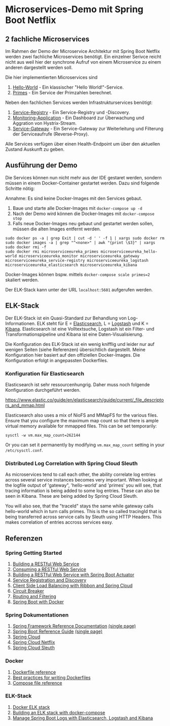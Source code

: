 # Microservices-Demo mit Spring Boot Netflix

## 2 fachliche Microservices

Im Rahmen der Demo der Microservice Architektur mit Spring Boot Netflix werden
zwei fachliche Microservices benötigt. Ein einzelner Serivce reicht nicht aus
weil hier der synchrone Aufruf von einem Microservice zu einem anderen 
dargestellt werden soll.

Die hier implementierten Microservices sind

1. [Hello-World](./hello-world) - Ein klassischer "Hello World!"-Service.
2. [Primes](./primes) - Ein Service der Primzahlen berechnet.

Neben den fachlichen Services werden Infrastrukturservices benötigt: 

1. [Service-Registry](./service-registry) - Ein Service-Registry und -Discovery.
2. [Monitoring-Application](./monitor) - Ein Dashboard zur Überwachung und 
   Aggration von Hystrix-Stream.
3. [Service-Gateway](./gateway) - Ein Service-Gateway zur Weiterleitung und 
   Filterung der Serviceaufrufe (Reverse-Proxy).

Alle Services verfügen über einen Health-Endpoint um über den aktuellen Zustand 
Auskunft zu geben.

## Ausführung der Demo

Die Services können nun nicht mehr aus der IDE gestaret werden, sondern müssen
in einem Docker-Container gestartet werden. Dazu sind folgende Schritte nötig:

Annahme: Es sind keine Docker-Images mit den Services gebaut.

1. Baue und starte alle Docker-Images mit `docker-compose up -d`
2. Nach der Demo wird können die Docker-Images mit `docker-compose stop`
3. Falls neue Docker-Images neu gebaut und gestartet werden sollen, müssen
   die alten Images entfernt werden.

````
sudo docker ps -a | grep Exit | cut -d ' ' -f 1 | xargs sudo docker rm
sudo docker images -a | grep "^<none>" | awk "{print \$3}" | xargs sudo docker rmi -f
sudo docker rmi microserviceeureka_primes microserviceeureka_hello-world microserviceeureka_monitor microserviceeureka_gateway microserviceeureka_service-registry microserviceeureka_logstash microserviceeureka_elasticsearch microserviceeureka_kibana
````

Docker-Images können bspw. mittels `docker-compose scale primes=2` skaliert 
werden.

Der ELK-Stack kann unter der URL `localhost:5601` aufgerufen werden.

## ELK-Stack

Der ELK-Stack ist ein Quasi-Standard zur Behandlung von Log-Informationen. ELK
steht für E = [Elasticsearch](https://www.elastic.co/de/products/elasticsearch),
L = [Logstash](https://www.elastic.co/products/logstash) und K = 
[Kibana](https://www.elastic.co/de/products/kibana). Elasticsearch ist eine 
Volltextsuche, Logstash ist ein Filter- und Transformationspipeline und Kibana
ist eine Daten-Visualisierung.

Die Konfiguration des ELK-Stack ist ein wenig knifflig und leider nur auf 
wenigen Seiten (siehe Referenzen) übersichtlich dargestellt. Meine 
Konfiguration hier basiert auf den offiziellen Docker-Images. Die Konfiguration
erfolgt in angepassten Dockerfiles.

### Konfiguration für Elasticsearch

Elasticsearch ist sehr ressourcenhungrig. Daher muss noch folgende 
Konfiguration durchgeführt werden.

https://www.elastic.co/guide/en/elasticsearch/guide/current/_file_descriptors_and_mmap.html

Elasticsearch also uses a mix of NioFS and MMapFS for the various files. Ensure 
that you configure the maximum map count so that there is ample virtual memory 
available for mmapped files. This can be set temporarily:

````
sysctl -w vm.max_map_count=262144
````

Or you can set it permanently by modifying `vm.max_map_count` setting in your 
`/etc/sysctl.conf`.

### Distributed Log Correlation with Spring Cloud Sleuth
As microservices tend to call each other, the ability correlate log entries across several 
service instances becomes very important.
When looking at the logfile output of 'gateway", 'hello-world' and 'primes' you will see, 
that tracing information is being added to some log entries. These can also be seen in Kibana.
These are being added by Spring Cloud Sleuth.

You will also see, that the "traceId" stays the same while gateway calls hello-world which 
in turn calls primes. This is the so called tracingId that is being transferred across service calls by Sleuth using HTTP Headers. This makes correlation of entries accross services easy.


## Referenzen

### Spring Getting Started
1. [Building a RESTful Web Service](https://spring.io/guides/gs/rest-service/)
2. [Consuming a RESTful Web Service](https://spring.io/guides/gs/consuming-rest/)
3. [Building a RESTful Web Service with Spring Boot Actuator](https://spring.io/guides/gs/actuator-service/)
4. [Service Registration and Discovery](https://spring.io/guides/gs/service-registration-and-discovery/)
5. [Client Side Load Balancing with Ribbon and Spring Cloud](https://spring.io/guides/gs/client-side-load-balancing/)
6. [Circuit Breaker](https://spring.io/guides/gs/circuit-breaker/)
7. [Routing and Filtering](https://spring.io/guides/gs/routing-and-filtering/)
8. [Spring Boot with Docker](https://spring.io/guides/gs/spring-boot-docker/)

### Spring Dokumentationen
1. [Spring Framework Reference Documentation](http://docs.spring.io/spring/docs/current/spring-framework-reference/html/) [(single page)](https://docs.spring.io/spring/docs/current/spring-framework-reference/htmlsingle/)
2. [Spring Boot Reference Guide](https://docs.spring.io/spring-boot/docs/current/reference/html/) [(single page)](https://docs.spring.io/spring-boot/docs/current-SNAPSHOT/reference/htmlsingle/)
3. [Spring Cloud](https://projects.spring.io/spring-cloud/spring-cloud.html)
4. [Spring Cloud Netflix](https://cloud.spring.io/spring-cloud-netflix/spring-cloud-netflix.html)
5. [Spring Cloud Sleuth](https://cloud.spring.io/spring-cloud-sleuth/index.html)

### Docker
1. [Dockerfile reference](https://docs.docker.com/engine/reference/builder/)
2. [Best practices for writing Dockerfiles](https://docs.docker.com/engine/userguide/eng-image/dockerfile_best-practices/)
3. [Compose file reference](https://docs.docker.com/compose/compose-file/)

### ELK-Stack
1. [Docker ELK stack](https://github.com/deviantony/docker-elk)
2. [Building an ELK stack with docker-compose](http://blog.kopis.de/2016/01/26/building-an-elk-stack-with-docker-compose/)
3. [Manage Spring Boot Logs with Elasticsearch, Logstash and Kibana](http://knes1.github.io/blog/2015/2015-08-16-manage-spring-boot-logs-with-elasticsearch-kibana-and-logstash.html)

